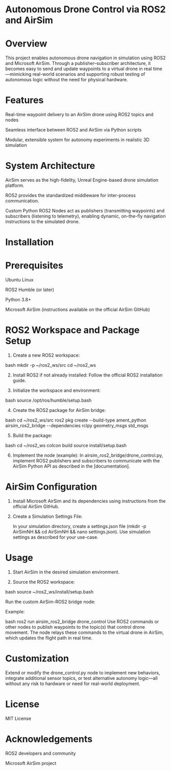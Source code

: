 # Autonomous Drone Control via ROS2 and AirSim
# Overview

This project enables autonomous drone navigation in simulation using ROS2 and Microsoft AirSim. Through a publisher–subscriber architecture, it becomes easy to send and update waypoints to a virtual drone in real time—mimicking real-world scenarios and supporting robust testing of autonomous logic without the need for physical hardware.

# Features
Real-time waypoint delivery to an AirSim drone using ROS2 topics and nodes

Seamless interface between ROS2 and AirSim via Python scripts

Modular, extensible system for autonomy experiments in realistic 3D simulation

# System Architecture
AirSim serves as the high-fidelity, Unreal Engine-based drone simulation platform.

ROS2 provides the standardized middleware for inter-process communication.

Custom Python ROS2 Nodes act as publishers (transmitting waypoints) and subscribers (listening to telemetry), enabling dynamic, on-the-fly navigation instructions to the simulated drone.

# Installation

# Prerequisites

Ubuntu Linux

ROS2 Humble (or later)

Python 3.8+

Microsoft AirSim (instructions available on the official AirSim GitHub)

# ROS2 Workspace and Package Setup

1. Create a new ROS2 workspace:

bash
mkdir -p ~/ros2_ws/src
cd ~/ros2_ws

2. Install ROS2 if not already installed:
Follow the official ROS2 installation guide.

3. Initialize the workspace and environment:

bash
source /opt/ros/humble/setup.bash

4. Create the ROS2 package for AirSim bridge:

bash
cd ~/ros2_ws/src
ros2 pkg create --build-type ament_python airsim_ros2_bridge --dependencies rclpy geometry_msgs std_msgs

5. Build the package:

bash
cd ~/ros2_ws
colcon build
source install/setup.bash

6. Implement the node (example):
In airsim_ros2_bridge/drone_control.py, implement ROS2 publishers and subscribers to communicate with the AirSim Python API as described in the [documentation].

# AirSim Configuration
1. Install Microsoft AirSim and its dependencies using instructions from the official AirSim GitHub.

2. Create a Simulation Settings File:

    In your simulation directory, create a settings.json file (mkdir -p AirSimNH && cd AirSimNH && nano settings.json).
    Use simulation settings as described for your use-case.

# Usage
1. Start AirSim in the desired simulation environment.

2. Source the ROS2 workspace:

bash
source ~/ros2_ws/install/setup.bash

Run the custom AirSim-ROS2 bridge node:

Example:

bash
ros2 run airsim_ros2_bridge drone_control
Use ROS2 commands or other nodes to publish waypoints to the topic(s) that control drone movement. The node relays these commands to the virtual drone in AirSim, which updates the flight path in real time.

# Customization
Extend or modify the drone_control.py node to implement new behaviors, integrate additional sensor topics, or test alternative autonomy logic—all without any risk to hardware or need for real-world deployment.

# License
MIT License

# Acknowledgements
ROS2 developers and community

Microsoft AirSim project

